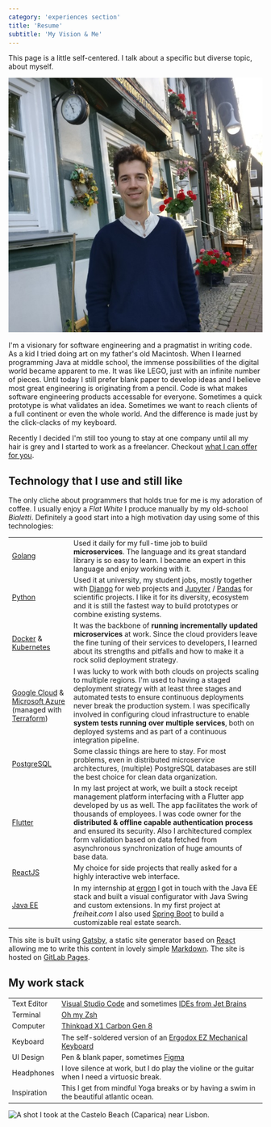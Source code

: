 ```yaml
---
category: 'experiences section'
title: 'Resume'
subtitle: 'My Vision & Me'
---
```


This page is a little self-centered. I talk about a specific but diverse topic, about myself.

![Hello, that's me.](./simon.jpg)

I'm a visionary for software engineering and a pragmatist in writing code.
As a kid I tried doing art on my father's old Macintosh. When I
learned programming Java at middle school, the immense possibilities of the
digital world became apparent to me. It was like LEGO, just with an infinite
number of pieces. Until today I still prefer blank paper to develop ideas and I
believe most great engineering is originating from a pencil. Code is what makes
software engineering products accessable for everyone. Sometimes a quick
prototype is what validates an idea. Sometimes we want to reach clients of a
full continent or even the whole world. And the difference is made just by the
click-clacks of my keyboard.

Recently I decided I'm still too young to stay at one company until all my hair
is grey and I started to work as a freelancer. Checkout [what I can offer for
you](/ "Offers").


## Technology that I use and still like

The only cliche about programmers that holds true for me is my adoration
of coffee. I usually enjoy a _Flat White_ I produce manually by my old-school
_Bialetti_. Definitely a good start into a high motivation day using some of this technologies:


|                                                                                                                                                   |                                                                                                                                                                                                                                                                                                                                                                                                                                                        |
|---------------------------------------------------------------------------------------------------------------------------------------------------|--------------------------------------------------------------------------------------------------------------------------------------------------------------------------------------------------------------------------------------------------------------------------------------------------------------------------------------------------------------------------------------------------------------------------------------------------------|
| [Golang](https://golang.org/)                                                                                                                     | Used it daily for my full-time job to build **microservices**. The language and its great standard library is so easy to learn. I became an expert in this language and enjoy working with it.                                                                                                                                                                                                                                                         |
| [Python](https://www.python.org/)                                                                                                                 | Used it at university, my student jobs, mostly together with [Django](https://www.djangoproject.com/) for web projects and [Jupyter](https://jupyter.org/) / [Pandas](https://pandas.pydata.org/) for scientific projects. I like it for its diversity, ecosystem and it is still the fastest way to build prototypes or combine existing systems.                                                                                                     |
| [Docker](https://www.docker.com/) & [Kubernetes](https://kubernetes.io/)                                                                          | It was the backbone of **running incrementally updated microservices** at work. Since the cloud providers leave the fine tuning of their services to developers, I learned about its strengths and pitfalls and how to make it a rock solid deployment strategy.                                                                                                                                                                                       |
| [Google Cloud](https://cloud.google.com/) & [Microsoft Azure](https://azure.microsoft.com/) (managed with [Terraform](https://www.terraform.io/)) | I was lucky to work with both clouds on projects scaling to multiple regions. I'm used to having a staged deployment strategy with at least three stages and automated tests to ensure continuous deployments never break the production system. I was specifically involved in configuring cloud infrastructure to enable **system tests running over multiple services**, both on deployed systems and as part of a continuous integration pipeline. |
| [PostgreSQL](https://www.postgresql.org/)                                                                                                         | Some classic things are here to stay. For most problems, even in distributed microservice architectures, (multiple) PostgreSQL databases are still the best choice for clean data organization.                                                                                                                                                                                                                                                        |
| [Flutter](https://flutter.dev/)                                                                                                                   | In my last project at work, we built a stock receipt management platform interfacing with a Flutter app developed by us as well. The app facilitates the work of thousands of employees. I was code owner for the **distributed & offline capable authentication process** and ensured its security. Also I architectured complex form validation based on data fetched from asynchronous synchronization of huge amounts of base data.                |
| [ReactJS](https://reactjs.org/)                                                                                                                   | My choice for side projects that really asked for a highly interactive web interface.                                                                                                                                                                                                                                                                                                                                                                  |
| [Java EE](https://www.oracle.com/ch-de/java/technologies/java-ee-glance.html)                                                                     | In my internship at [ergon](https://www.ergon.ch/en) I got in touch with the Java EE stack and built a visual configurator with Java Swing and custom extensions. In my first project at _freiheit.com_ I also used [Spring Boot](https://spring.io/projects/spring-boot) to build a customizable real estate search.                                                                                                                                  |

This site is built using [Gatsby](https://www.gatsbyjs.com/), a static site generator
based on [React](https://reactjs.org/) allowing me to write this content in
lovely simple
[Markdown](https://guides.github.com/features/mastering-markdown/). The site is hosted
on [GitLab Pages](https://docs.gitlab.com/ee/user/project/pages/).

## My work stack

|             |                                                                                                                                          |
| ----------- | ---------------------------------------------------------------------------------------------------------------------------------------- |
| Text Editor | [Visual Studio Code](https://code.visualstudio.com/) and sometimes [IDEs from Jet Brains](https://www.jetbrains.com/de-de/products.html) |
| Terminal    | [Oh my Zsh](https://ohmyz.sh/)                                                                                                           |
| Computer    | [Thinkpad X1 Carbon Gen 8](https://www.lenovo.com/ch/de/laptops/thinkpad/thinkpad-x1/X1-Carbon-Gen-8-/p/22TP2X1X1C8)                     |
| Keyboard    | The self-soldered version of an [Ergodox EZ Mechanical Keyboard](https://ergodox-ez.com/)                                                |
| UI Design   | Pen & blank paper, sometimes [Figma](https://figma.com)                                                                                  |
| Headphones  | I love silence at work, but I do play the violine or the guitar when I need a virtuosic break.                                           |  |
| Inspiration | This I get from mindful Yoga breaks or by having a swim in the beautiful atlantic ocean.                                                 |  |


![A shot I took at the Castelo Beach (Caparica) near Lisbon.](/img/atlantic_ocean.jpg)

